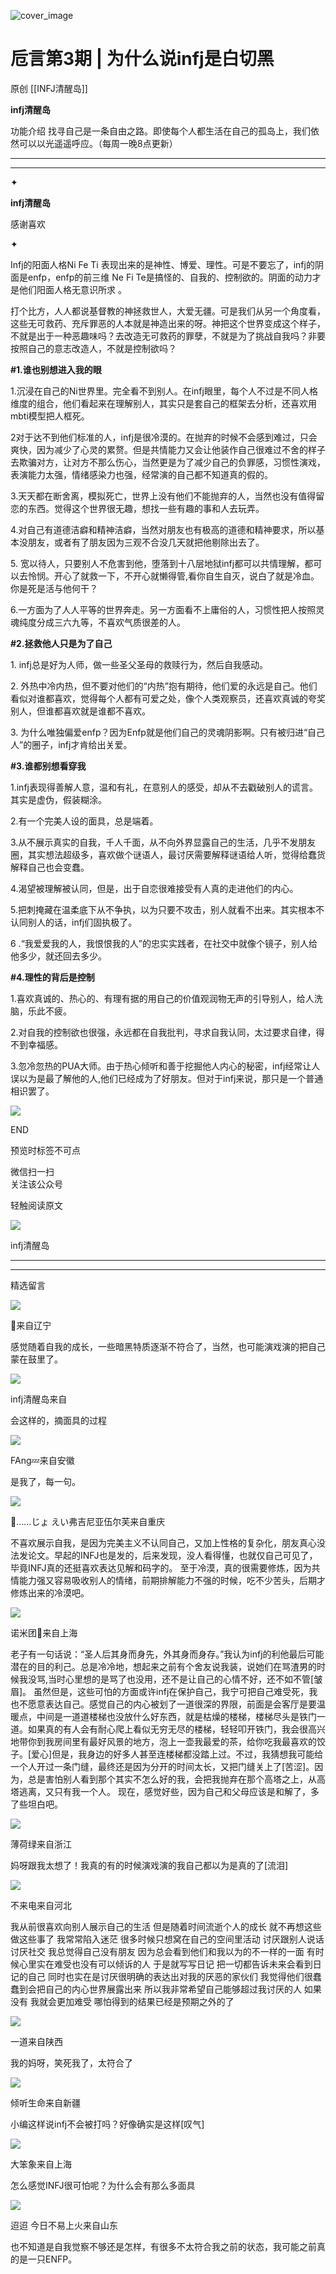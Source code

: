 ![cover_image](https://mmbiz.qlogo.cn/mmbiz_png/DZCdtia4bJxofXkoqvG7on6n9qN07z1WIEk7tTGQyX6gvEpjaf9dPKLJzZSfX060AgWRF4A9YewfwOIoKyH4GyA/0?wx_fmt=png)

#  卮言第3期 | 为什么说infj是白切黑

原创  [[INFJ清醒岛]]  

**infj清醒岛**



功能介绍  找寻自己是一条自由之路。即使每个人都生活在自己的孤岛上，我们依然可以以光遥遥呼应。（每周一晚8点更新）

__ __

__ _ _

✦

  

**infj清醒岛**

感谢喜欢

✦

  

Infj的阳面人格Ni Fe Ti 表现出来的是神性、博爱、理性。可是不要忘了，infj的阴面是enfp，enfp的前三维 Ne Fi
Te是搞怪的、自我的、控制欲的。阴面的动力才是他们阳面人格无意识所求  。

打个比方，人人都说基督教的神拯救世人，大爱无疆。可是我们从另一个角度看，这些无可救药、充斥罪恶的人本就是神造出来的呀。神把这个世界变成这个样子，不就是出于一种恶趣味吗？去改造无可救药的罪孽，不就是为了挑战自我吗？非要按照自己的意志改造人，不就是控制欲吗？

**#1.谁也别想进入我的眼**

1.沉浸在自己的Ni世界里。完全看不到别人。在infj眼里，每个人不过是不同人格维度的组合，他们看起来在理解别人，其实只是套自己的框架去分析，还喜欢用mbti模型把人框死。

2对于达不到他们标准的人，infj是很冷漠的。在抛弃的时候不会感到难过，只会爽快，因为减少了心灵的累赘。但是共情能力又会让他装作自己很难过不舍的样子去欺骗对方，让对方不那么伤心，当然更是为了减少自己的负罪感，习惯性演戏，表演能力太强，情绪感染力也强，经常演的自己都不知道真的假的。

3.天天都在断舍离，模拟死亡，世界上没有他们不能抛弃的人，当然也没有值得留恋的东西。觉得这个世界很无趣，想找一些有趣的事和人去玩弄。

4.对自己有道德洁癖和精神洁癖，当然对朋友也有极高的道德和精神要求，所以基本没朋友，或者有了朋友因为三观不合没几天就把他剔除出去了。

5\.
宽以待人，只要别人不危害到他，堕落到十八层地狱infj都可以共情理解，都可以去怜悯。开心了就救一下，不开心就懒得管,看你自生自灭，说白了就是冷血。你是死是活与他何干？

6.一方面为了人人平等的世界奔走。另一方面看不上庸俗的人，习惯性把人按照灵魂纯度分成三六九等，不喜欢气质很差的人。

**#2.拯救他人只是为了自己**

1\. infj总是好为人师，做一些圣父圣母的救赎行为，然后自我感动。

2\.
外热中冷内热，但不要对他们的“内热”抱有期待，他们爱的永远是自己。他们看似对谁都喜欢，觉得每个人都有可爱之处，像个人类观察员，还喜欢真诚的夸奖别人，但谁都喜欢就是谁都不喜欢。

3\. 为什么唯独偏爱enfp？因为Enfp就是他们自己的灵魂阴影啊。只有被归进“自己人”的圈子，infj才肯给出关爱。

**#3.谁都别想看穿我**

1.infj表现得善解人意，温和有礼，在意别人的感受，却从不去戳破别人的谎言。其实是虚伪，假装糊涂。

2.有一个完美人设的面具，总是端着。

3.从不展示真实的自我，千人千面，从不向外界显露自己的生活，几乎不发朋友圈，其实想法超级多，喜欢做个谜语人，最讨厌需要解释谜语给人听，觉得给蠢货解释自己也会变蠢。

4.渴望被理解被认同，但是，出于自恋很难接受有人真的走进他们的内心。

5.把刺掩藏在温柔底下从不争执，以为只要不攻击，别人就看不出来。其实根本不认同别人的话，infj们固执极了。

6 .“我爱爱我的人，我恨恨我的人”的忠实实践者，在社交中就像个镜子，别人给他多少，就还回去多少。

  

**#4.理性的背后是控制**

1.喜欢真诚的、热心的、有理有据的用自己的价值观润物无声的引导别人，给人洗脑，乐此不疲。

2.对自我的控制欲也很强，永远都在自我批判，寻求自我认同，太过要求自律，得不到幸福感。

3.忽冷忽热的PUA大师。由于热心倾听和善于挖掘他人内心的秘密，infj经常让人误以为是最了解他的人,他们已经成为了好朋友。但对于infj来说，那只是一个普通相识罢了。

  

![](https://mmbiz.qpic.cn/mmbiz_gif/7FiadXCUBpqt43ySAFleQonQAWQDMwvCPOiaiaFlUYSG8ibicVqc4d5rBa4niaAWr9DmauJ43FCich2gaNDU6PiaKZQf6w/640?wx_fmt=gif)

END  

预览时标签不可点

微信扫一扫  
关注该公众号



轻触阅读原文

![](http://mmbiz.qpic.cn/mmbiz_png/DZCdtia4bJxpcRrqEcIicNn7icChObS1Eqm6u2hlN1LGAHvlMHZg6O2a3A47KdeC6IqvVTuryNZQpDFQ1LX3JvT9w/0?wx_fmt=png)

infj清醒岛







****



****





精选留言

![](http://mmsns.qpic.cn/mmsns/iaxNB5XaibCeLTYWIUGCYm7cS1kFxTx4ibUSEBZJ6VnOdXPDItJ9PaGRg/0)

💭来自辽宁

感觉随着自我的成长，一些暗黑特质逐渐不符合了，当然，也可能演戏演的把自己蒙在鼓里了。

![](http://wx.qlogo.cn/mmhead/Q3auHgzwzM4icoibBPppWkMrbLG1lB8KhWHaiaiabBib87BTTdVQC8Cyacg/64)

infj清醒岛来自

会这样的，摘面具的过程

![](http://mmsns.qpic.cn/mmsns/iaxNB5XaibCeLTYWIUGCYm7cS1kFxTx4ibUSEBZJ6VnOdXPDItJ9PaGRg/0)

FAng💤来自安徽

是我了，每一句。

![](http://mmsns.qpic.cn/mmsns/iaxNB5XaibCeLTYWIUGCYm7cS1kFxTx4ibUSEBZJ6VnOdXPDItJ9PaGRg/0)

🌸……じょ えい弗吉尼亚伍尔芙来自重庆

不喜欢展示自我，是因为完美主义不认同自己，又加上性格的复杂化，朋友真心没法发论文。早起的INFJ也是发的，后来发现，没人看得懂，也就仅自己可见了，毕竟INFJ真的还挺喜欢表达见解和码字的。
至于冷漠，真的很需要修炼，因为共情能力强又容易吸收别人的情绪，前期排解能力不强的时候，吃不少苦头，后期才修炼出来的冷漠吧。

![](http://mmsns.qpic.cn/mmsns/iaxNB5XaibCeLTYWIUGCYm7cS1kFxTx4ibUSEBZJ6VnOdXPDItJ9PaGRg/0)

诺米团🍉来自上海

老子有一句话说：“圣人后其身而身先，外其身而身存。”我认为infj的利他最后可能潜在的目的利己。总是冷冷地，想起来之前有个舍友说我装，说她们在骂渣男的时候我没骂,当时心里想的是骂了也没用，还不是让自己的心情不好，还不如不管[皱眉]。
虽然但是，这些可怕的方面或许infj在保护自己，我宁可把自己难受死，我也不愿意表达自己。感觉自己的内心被划了一道很深的界限，前面是会客厅是要温暖点，中间是一道道楼梯也没放什么好东西，就是枯燥的楼梯，楼梯尽头是铁门一道。如果真的有人会有耐心爬上看似无穷无尽的楼梯，轻轻叩开铁门，我会很高兴地带你到我房间里有最好风景的地方，泡上一壶我最爱的茶，给你吃我最喜欢的饺子。[爱心]但是，我身边的好多人甚至连楼梯都没踏上过。不过，我猜想我可能给一个人开过一条门缝，最终还是因为分开的时间太长，又把门缝关上了[苦涩]。因为，总是害怕别人看到那个其实不怎么好的我，会把我抛弃在那个高塔之上，从高塔逃离，又只有我一个人。
现在，感觉好些，因为自己和父母应该是和解了，多了些坦白吧。

![](http://mmsns.qpic.cn/mmsns/iaxNB5XaibCeLTYWIUGCYm7cS1kFxTx4ibUSEBZJ6VnOdXPDItJ9PaGRg/0)

薄荷绿来自浙江

妈呀跟我太想了！我真的有的时候演戏演的我自己都以为是真的了[流泪]

![](http://mmsns.qpic.cn/mmsns/iaxNB5XaibCeLTYWIUGCYm7cS1kFxTx4ibUSEBZJ6VnOdXPDItJ9PaGRg/0)

不来电来自河北

我从前很喜欢向别人展示自己的生活 但是随着时间流逝个人的成长 就不再想这些做这些事了 我常常陷入迷茫 很多时候只想窝在自己的空间里活动 讨厌跟别人说话
讨厌社交 我总觉得自己没有朋友 因为总会看到他们和我以为的不一样的一面 有时候心里实在难受也没有可以倾诉的人 于是就写写日记
把一切都告诉未来会看到日记的自己 同时也实在是讨厌很明确的表达出对我的厌恶的家伙们 我觉得他们很蠢 蠢到会把自己的内心世界展露出来
所以我非常希望自己能够超过我讨厌的人 如果没有 我就会更加难受 哪怕得到的结果已经是预期之外的了

![](http://mmsns.qpic.cn/mmsns/iaxNB5XaibCeLTYWIUGCYm7cS1kFxTx4ibUSEBZJ6VnOdXPDItJ9PaGRg/0)

一道来自陕西

我的妈呀，笑死我了，太符合了

![](http://mmsns.qpic.cn/mmsns/iaxNB5XaibCeLTYWIUGCYm7cS1kFxTx4ibUSEBZJ6VnOdXPDItJ9PaGRg/0)

倾听生命来自新疆

小编这样说infj不会被打吗？好像确实是这样[叹气]

![](http://mmsns.qpic.cn/mmsns/iaxNB5XaibCeLTYWIUGCYm7cS1kFxTx4ibUSEBZJ6VnOdXPDItJ9PaGRg/0)

大笨象来自上海

怎么感觉INFJ很可怕呢？为什么会有那么多面具

![](http://mmsns.qpic.cn/mmsns/iaxNB5XaibCeLTYWIUGCYm7cS1kFxTx4ibUSEBZJ6VnOdXPDItJ9PaGRg/0)

迢迢 今日不易上火来自山东

也不知道是自我觉察不够还是怎样，有很多不太符合我之前的状态，我可能之前真的是一只ENFP。

